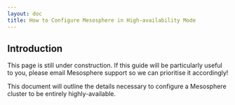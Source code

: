 ```yaml
---
layout: doc
title: How to Configure Mesosphere in High-availability Mode
---
```



## Introduction

This page is still under construction. If this guide will be particularly useful to you, please email Mesosphere support so we can prioritise it accordingly!

This document will outline the details necessary to configure a Mesosphere cluster to be entirely highly-available.